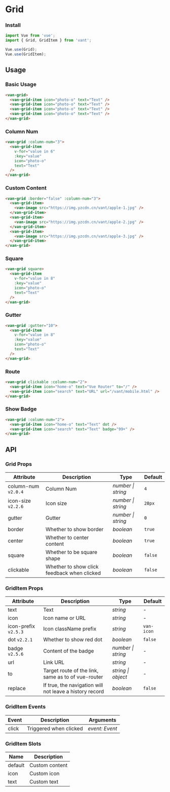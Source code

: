 # Grid

### Install

```js
import Vue from 'vue';
import { Grid, GridItem } from 'vant';

Vue.use(Grid);
Vue.use(GridItem);
```

## Usage

### Basic Usage

```html
<van-grid>
  <van-grid-item icon="photo-o" text="Text" />
  <van-grid-item icon="photo-o" text="Text" />
  <van-grid-item icon="photo-o" text="Text" />
  <van-grid-item icon="photo-o" text="Text" />
</van-grid>
```

### Column Num

```html
<van-grid :column-num="3">
  <van-grid-item
    v-for="value in 6"
    :key="value"
    icon="photo-o"
    text="Text"
  />
</van-grid>
```

### Custom Content

```html
<van-grid :border="false" :column-num="3">
  <van-grid-item>
    <van-image src="https://img.yzcdn.cn/vant/apple-1.jpg" />
  </van-grid-item>
  <van-grid-item>
    <van-image src="https://img.yzcdn.cn/vant/apple-2.jpg" />
  </van-grid-item>
  <van-grid-item>
    <van-image src="https://img.yzcdn.cn/vant/apple-3.jpg" />
  </van-grid-item>
</van-grid>
```

### Square

```html
<van-grid square>
  <van-grid-item
    v-for="value in 8"
    :key="value"
    icon="photo-o"
    text="Text"
  />
</van-grid>
```

### Gutter

```html
<van-grid :gutter="10">
  <van-grid-item
    v-for="value in 8"
    :key="value"
    icon="photo-o"
    text="Text"
  />
</van-grid>
```

### Route

```html
<van-grid clickable :column-num="2">
  <van-grid-item icon="home-o" text="Vue Router" to="/" />
  <van-grid-item icon="search" text="URL" url="/vant/mobile.html" />
</van-grid>
```

### Show Badge

```html
<van-grid :column-num="2">
  <van-grid-item icon="home-o" text="Text" dot />
  <van-grid-item icon="search" text="Text" badge="99+" />
</van-grid>
```

## API

### Grid Props

| Attribute | Description | Type | Default |
|------|------|------|------|
| column-num `v2.0.4` | Column Num | *number \| string* | `4` |
| icon-size `v2.2.6` | Icon size | *number \| string* | `28px` |
| gutter | Gutter | *number \| string* | `0` |
| border | Whether to show border | *boolean* | `true` |
| center | Whether to center content | *boolean* | `true` |
| square | Whether to be square shape | *boolean* | `false` |
| clickable | Whether to show click feedback when clicked | *boolean* | `false` |

### GridItem Props

| Attribute | Description | Type | Default |
|------|------|------|------|
| text | Text | *string* | - |
| icon | Icon name or URL | *string* | - |
| icon-prefix `v2.5.3` | Icon className prefix | *string* | `van-icon` |
| dot `v2.2.1` | Whether to show red dot | *boolean* | `false` |
| badge `v2.5.6` | Content of the badge | *number \| string* | - |
| url | Link URL | *string* | - |
| to | Target route of the link, same as to of vue-router | *string \| object* | - |
| replace | If true, the navigation will not leave a history record | *boolean* | `false` |

### GridItem Events

| Event | Description | Arguments |
|------|------|------|
| click | Triggered when clicked | *event: Event* |

### GridItem Slots

| Name | Description |
|------|------|
| default | Custom content |
| icon | Custom icon |
| text | Custom text |

